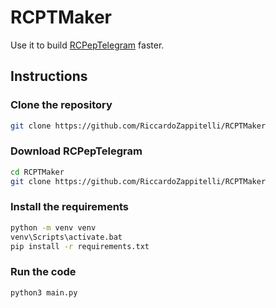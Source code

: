 # RCPTMaker
Use it to build [RCPepTelegram](https://github.com/RiccardoZappitelli/RCPepTelegram) faster.


## Instructions

### Clone the repository
```bash
git clone https://github.com/RiccardoZappitelli/RCPTMaker
```

### Download RCPepTelegram
```bash
cd RCPTMaker
git clone https://github.com/RiccardoZappitelli/RCPTMaker
```

### Install the requirements
```bash
python -m venv venv
venv\Scripts\activate.bat
pip install -r requirements.txt
```

### Run the code
```bash
python3 main.py
```